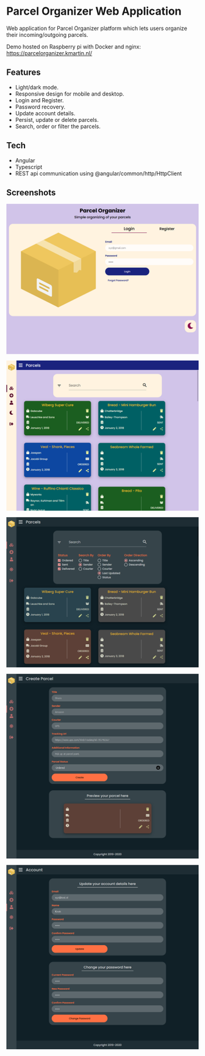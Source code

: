 # Parcel Organizer Web Application

Web application for Parcel Organizer platform which lets users organize their incoming/outgoing parcels.

Demo hosted on Raspberry pi with Docker and nginx: https://parcelorganizer.kmartin.nl/

## Features

- Light/dark mode.
- Responsive design for mobile and desktop.
- Login and Register.
- Password recovery.
- Update account details.
- Persist, update or delete parcels.
- Search, order or filter the parcels.

## Tech
- Angular
- Typescript
- REST api communication using @angular/common/http/HttpClient

## Screenshots

![Login screenshot](https://github.com/kmartin0/assets/blob/master/parcel-organizer-web/parcel_organizer_web_login.png?raw=true)

![Parcels screenshot light](https://github.com/kmartin0/assets/blob/master/parcel-organizer-web/parcel_organizer_web_parcels.png?raw=true)

![Parcels screenshot Filters](https://github.com/kmartin0/assets/blob/master/parcel-organizer-web/parcel_organizer_web_sort_search_dark.png?raw=true)

![Create parcel screenshot](https://github.com/kmartin0/assets/blob/master/parcel-organizer-web/parcel_organizer_web_create_parcel_dark.png?raw=true)

![Update account screenshot](https://github.com/kmartin0/assets/blob/master/parcel-organizer-web/parcel_organizer_web_sort_search_update_account_dark.png?raw=true)
